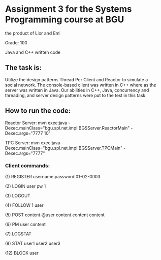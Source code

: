 # Assignment 3 for the Systems Programming course at BGU
the product of Lior and Emi

Grade: 100

Java and C++ written code

## The task is:
Utilize the design patterns Thread Per Client and Reactor to simulate a social network. The console-based client was written in C++ where as the server was written in Java. Our abilities in C++, Java, concurrency and threading, and server design patterns were put to the test in this task.

## How to run the code:

Reactor Server: mvn exec:java -Dexec.mainClass="bgu.spl.net.impl.BGSServer.ReactorMain" -Dexec.args="7777 10"

TPC Server: mvn exec:java -Dexec.mainClass="bgu.spl.net.impl.BGSServer.TPCMain" -Dexec.args="7777"

### Client commands:

(1) REGISTER username password 01-02-0003

(2) LOGIN user pw 1

(3) LOGOUT

(4) FOLLOW 1 user

(5) POST content @user content content content

(6) PM user content

(7) LOGSTAT

(8) STAT user1 user2 user3

(12) BLOCK user
